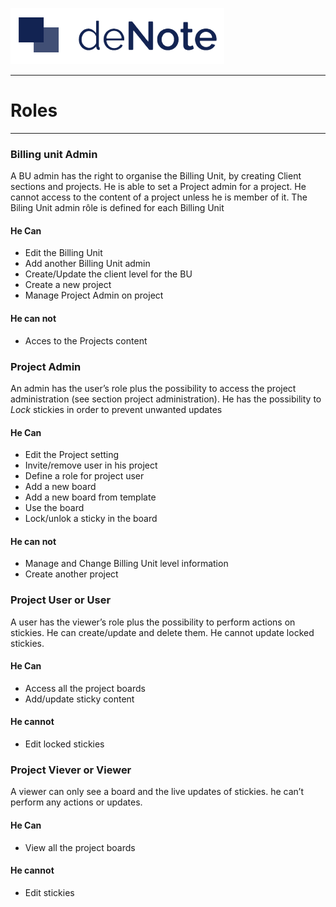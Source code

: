 [![deNote Logo](./assets/images/denote-logo.png)](Home)

---
# Roles
---

### Billing unit Admin
 A BU admin has the right to organise the Billing Unit, by creating Client sections and projects. He is able to set a Project admin for a project. He cannot access to the content of a project unless he is member of it. The Biling Unit admin rôle is defined for each Billing Unit

 #### He Can
 * Edit the Billing Unit
 * Add another Billing Unit admin
 * Create/Update the client level for the BU
 * Create a new project 
 * Manage Project Admin on project  

 #### He can not
 * Acces to the Projects content

### Project Admin
An admin has the user’s role plus the possibility to access the project administration (see section project administration). He has the possibility to *Lock* stickies in order to prevent unwanted updates

 #### He Can
 * Edit the Project setting
 * Invite/remove user in his project
 * Define a role for project user
 * Add a new board
 * Add a new board from template
 * Use the board
 * Lock/unlok a sticky in the board

 #### He can not
 * Manage and Change Billing Unit level information
 * Create another project

### Project User or User
A user has the viewer’s role plus the possibility to perform actions on stickies. He can create/update and delete them. He cannot update locked stickies.

 #### He Can
 * Access all the project boards
 * Add/update sticky content
 
 #### He cannot
 * Edit locked stickies


### Project Viever or Viewer
A viewer can only see a board and the live updates of stickies. he can’t perform any actions or updates.

 #### He Can
 * View all the project boards
 
 #### He cannot
 * Edit stickies

